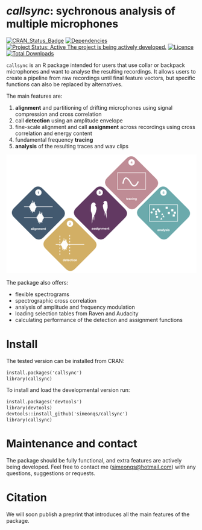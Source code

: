 # *callsync*: sychronous analysis of multiple microphones

[![CRAN_Status_Badge](https://www.r-pkg.org/badges/version/callsync)](https://cran.r-project.org/package=callsync)
[![Dependencies](https://tinyverse.netlify.com/badge/callsync)](https://cran.r-project.org/package=callsync) 
[![Project Status: Active  The project is being actively developed.](https://www.repostatus.org/badges/latest/active.svg)](https://www.repostatus.org/#active)
[![Licence](https://img.shields.io/badge/licence-GPL--2-blue.svg)](https://www.gnu.org/licenses/gpl-2.0.en.html) 
[![Total Downloads](https://cranlogs.r-pkg.org/badges/grand-total/callsync)](https://cranlogs.r-pkg.org/badges/grand-total/callsync)

`callsync` is an R package intended for users that use collar or backpack microphones and want to analyse the resulting recordings. It allows users to create a pipeline from raw recordings until final feature vectors, but specific functions can also be replaced by alternatives. 

The main features are:

1. **alignment** and partitioning of drifting microphones using signal compression and cross correlation
2. call **detection** using an amplitude envelope
3. fine-scale alignment and call **assignment** across recordings using cross correlation and energy content
4. fundamental frequency **tracing**
5. **analysis** of the resulting traces and wav clips

![*Flowchart for the `callsync` package.*](flowchart.png)

The package also offers:

- flexible spectrograms
- spectrographic cross correlation
- analysis of amplitude and frequency modulation
- loading selection tables from Raven and Audacity
- calculating performance of the detection and assignment functions

# Install

The tested version can be installed from CRAN:

```
install.packages('callsync')
library(callsync)
```

To install and load the developmental version run:

```
install.packages('devtools')
library(devtools)
devtools::install_github('simeonqs/callsync')
library(callsync)
```

# Maintenance and contact

The package should be fully functional, and extra features are actively being developed. Feel free to contact me (<simeonqs@hotmail.com>) with any questions, suggestions or requests.

# Citation

We will soon publish a preprint that introduces all the main features of the package. 
